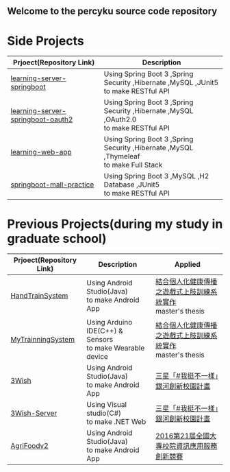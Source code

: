## Welcome to the percyku source code repository

# Side Projects

| Prjoect(Repository Link)                                                                   | Description                                                                               |
|---------------------------------------------------------------------------------------------------|-------------------------------------------------------------------------------------------|
| [learning-server-springboot](https://github.com/percyku/learning-server-springboot)               | Using Spring Boot 3 ,Spring Security ,Hibernate ,MySQL ,JUnit5 <br/>to make RESTful API   |
| [learning-server-springboot-oauth2](https://github.com/percyku/learning-server-springboot-oauth2) | Using Spring Boot 3 ,Spring Security ,Hibernate ,MySQL ,OAuth2.0 <br/>to make RESTful API |
| [learning-web-app](https://github.com/percyku/learning-server-springboot-oauth2)                  | Using Spring Boot 3 ,Spring Security ,Hibernate ,MySQL ,Thymeleaf <br/>to make Full Stack |
| [springboot-mall-practice](https://github.com/percyku/springboot-mall-practice)                   | Using Spring Boot 3 ,MySQL ,H2 Database ,JUnit5 <br/>to make RESTful API                  |


# Previous Projects(during my study in graduate school)

| Prjoect(Repository Link)                                   | Description                                                  | Applied                                                                                                                                                             | 
|-------------------------------------------------------------------|--------------------------------------------------------------|---------------------------------------------------------------------------------------------------------------------------------------------------------------------|
| [HandTrainSystem](https://github.com/percyku/HandTrainSystem2)    | Using Android Studio(Java)<br/>to make Android App           | [結合個人化健康傳播之遊戲式上肢訓練系統實作](https://ndltd.ncl.edu.tw/cgi-bin/gs32/gsweb.cgi/login?o=dnclcdr&s=id=%22105NTPT0787030%22.&searchmode=basic)<br/>master's thesis|
| [MyTrainningSystem](https://github.com/percyku/MyTrainningSystem) | Using Arduino IDE(C++) & Sensors<br/>to make Wearable device | [結合個人化健康傳播之遊戲式上肢訓練系統實作](https://ndltd.ncl.edu.tw/cgi-bin/gs32/gsweb.cgi/login?o=dnclcdr&s=id=%22105NTPT0787030%22.&searchmode=basic)<br/>master's thesis|
| [3Wish](https://github.com/percyku/3Wish)                         | Using Android Studio(Java)<br/>to make Android App           | [三星「#我挺不一樣」銀河創新校園計畫](https://contest.bhuntr.com/tw/builderaliasab3fb959aa4e43c0a77065b01d99ca51/)                                                         |
| [3Wish-Server](https://github.com/percyku/3Wish-Server)           | Using Visual studio(C#)<br/>to make .NET Web                 | [三星「#我挺不一樣」銀河創新校園計畫](https://contest.bhuntr.com/tw/builderaliasab3fb959aa4e43c0a77065b01d99ca51/)                                                         |
| [AgriFoodv2](https://github.com/percyku/AgriFoodv2)               | Using Android Studio(Java)<br/>to make Android App           | [2016第21屆全國大專校院資訊應用服務創新競賽](https://bhuntr.com/tw/competitions/competitionalias4760071463555654)                                                           |


<!--
**percyku/percyku** is a ✨ _special_ ✨ repository because its `README.md` (this file) appears on your GitHub profile.

Here are some ideas to get you started:

- 🔭 I’m currently working on ...
- 🌱 I’m currently learning ...
- 👯 I’m looking to collaborate on ...
- 🤔 I’m looking for help with ...
- 💬 Ask me about ...
- 📫 How to reach me: ...
- 😄 Pronouns: ...
- ⚡ Fun fact: ...
-->
